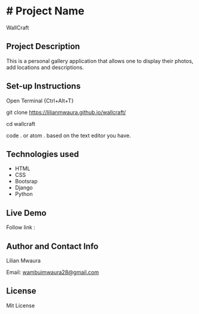 # # Project Name
WallCraft

## Project Description
This is a personal gallery application that allows one to display their photos, add locations and descriptions.
## Set-up Instructions
Open Terminal {Ctrl+Alt+T}

git clone https://lilianmwaura.github.io/wallcraft/

cd wallcraft

code . or atom . based on the text editor you have.

## Technologies used
- HTML
- CSS
- Bootsrap
- Django
- Python

## Live Demo

Follow link : 

## Author and Contact Info
Lilian Mwaura

Email: wambuimwaura28@gmail.com

## License
Mit License
